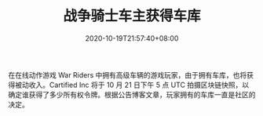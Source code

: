 ﻿---
title: "战争骑士车主获得车库"
date: 2020-10-19T21:57:40+08:00
lastmod: 2020-10-19T16:45:40+08:00
draft: false
authors: ["Leslie"]
description: "在在线动作游戏 War Riders 中拥有高级车辆的游戏玩家，由于拥有车库，也将获得被动收入。Cartified Inc 将于 10 月 21 日下午 5 点 UTC 拍摄区块链快照，以确定谁获得了多少所有权令牌。根据公告博客文章，玩家拥有的车库一直是社区的决定。"
featuredImage: "war-riders-vehicles-owners-get-garage.png"
tags: ["Virtual World","虚拟世界","Play to Earn"]
categories: ["news"]
news: ["虚拟世界"]
weight: 
lightgallery: true
pinned: false
recommend: false
recommend1: false
---

在在线动作游戏 War Riders 中拥有高级车辆的游戏玩家，由于拥有车库，也将获得被动收入。Cartified Inc 将于 10 月 21 日下午 5 点 UTC 拍摄区块链快照，以确定谁获得了多少所有权令牌。根据公告博客文章，玩家拥有的车库一直是社区的决定。

<!--more-->

